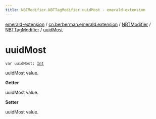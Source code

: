 ```yaml
---
title: NBTModifier.NBTTagModifier.uuidMost - emerald-extension
---
```


[emerald-extension](../../../index.html) / [cn.berberman.emerald.extension](../../index.html) / [NBTModifier](../index.html) / [NBTTagModifier](index.html) / [uuidMost](.)

# uuidMost

`var uuidMost: `[`Int`](https://kotlinlang.org/api/latest/jvm/stdlib/kotlin/-int/index.html)

uuidMost value.

**Getter**

uuidMost value.

**Setter**

uuidMost value.

